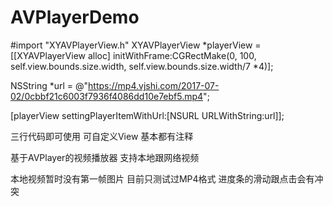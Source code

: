 # AVPlayerDemo

#import "XYAVPlayerView.h"
XYAVPlayerView *playerView = [[XYAVPlayerView alloc] initWithFrame:CGRectMake(0, 100, self.view.bounds.size.width, self.view.bounds.size.width/7 *4)];

NSString *url = @"https://mp4.vjshi.com/2017-07-02/0cbbf21c6003f7936f4086dd10e7ebf5.mp4";

[playerView settingPlayerItemWithUrl:[NSURL URLWithString:url]];

三行代码即可使用
可自定义View
基本都有注释

基于AVPlayer的视频播放器
支持本地跟网络视频

本地视频暂时没有第一帧图片
目前只测试过MP4格式
进度条的滑动跟点击会有冲突



